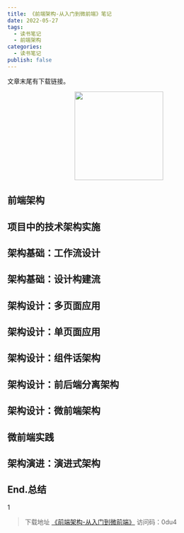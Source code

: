 ```yaml
---
title: 《前端架构-从入门到微前端》笔记
date: 2022-05-27
tags: 
  - 读书笔记
  - 前端架构
categories: 
  - 读书笔记
publish: false
---
```


文章末尾有下载链接。

<!-- more -->

<img src="/blog/images/blog/前端架构-从入门到微前端.png" style="width:200px;margin:0 auto;display:block;">

## 前端架构

## 项目中的技术架构实施

## 架构基础：工作流设计

## 架构基础：设计构建流

## 架构设计：多页面应用

## 架构设计：单页面应用

## 架构设计：组件话架构

## 架构设计：前后端分离架构

## 架构设计：微前端架构

## 微前端实践

## 架构演进：演进式架构

## End.总结

1

> 下载地址 [《前端架构-从入门到微前端》](https://cloud.189.cn/t/UV3EzaBnii6v) 访问码：0du4
